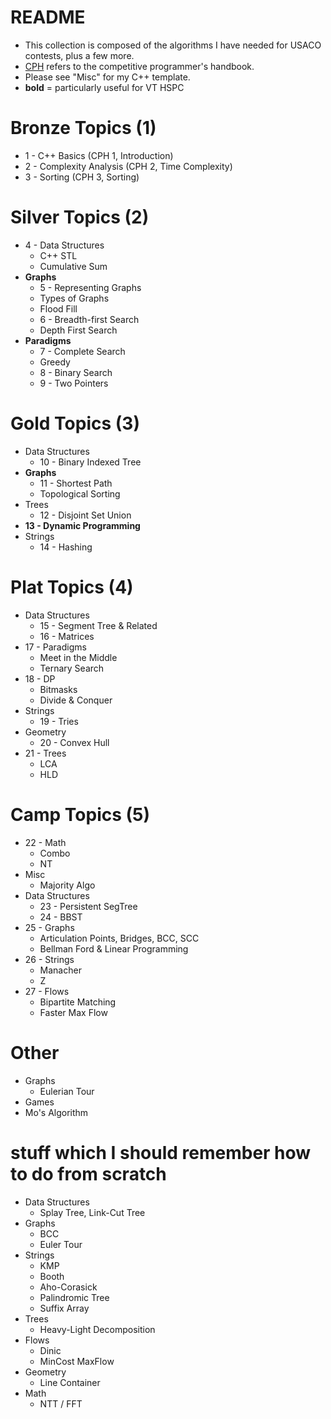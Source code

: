 # README

  * This collection is composed of the algorithms I have needed for USACO contests, plus a few more. 
  * [CPH](https://cses.fi/book.pdf) refers to the competitive programmer's handbook.
  * Please see "Misc" for my C++ template.
  * **bold** = particularly useful for VT HSPC

# Bronze Topics (1)

  * 1 - C++ Basics (CPH 1, Introduction)
  * 2 - Complexity Analysis (CPH 2, Time Complexity)
  * 3 - Sorting (CPH 3, Sorting)

# Silver Topics (2)

  * 4 - Data Structures
    * C++ STL
    * Cumulative Sum
  * **Graphs**
    * 5 - Representing Graphs
    * Types of Graphs 
    * Flood Fill
    * 6 - Breadth-first Search
    * Depth First Search
  * **Paradigms**
    * 7 - Complete Search
    * Greedy
    * 8 - Binary Search
    * 9 - Two Pointers 

# Gold Topics (3)

  * Data Structures
  	* 10 - Binary Indexed Tree
  * **Graphs**
  	* 11 - Shortest Path
  	* Topological Sorting
  * Trees
  	* 12 - Disjoint Set Union
  * **13 - Dynamic Programming**
  * Strings
  	* 14 - Hashing

# Plat Topics (4)

  * Data Structures
    * 15 - Segment Tree & Related
    * 16 - Matrices
  * 17 - Paradigms
    * Meet in the Middle
    * Ternary Search
  * 18 - DP
    * Bitmasks
    * Divide & Conquer
  * Strings
    * 19 - Tries
  * Geometry
    * 20 - Convex Hull
  * 21 - Trees
    * LCA
    * HLD

# Camp Topics (5)

  * 22 - Math
  	* Combo
  	* NT
  * Misc
  	* Majority Algo
  * Data Structures
    * 23 - Persistent SegTree
    * 24 - BBST
  * 25 - Graphs
    * Articulation Points, Bridges, BCC, SCC
    * Bellman Ford & Linear Programming
  * 26 - Strings
    * Manacher
    * Z
  * 27 - Flows
    * Bipartite Matching
    * Faster Max Flow

# Other

  * Graphs
  	* Eulerian Tour
  * Games
  * Mo's Algorithm

# stuff which I should remember how to do from scratch

  * Data Structures
    * Splay Tree, Link-Cut Tree
  * Graphs
    * BCC
    * Euler Tour
  * Strings
    * KMP
    * Booth
    * Aho-Corasick
    * Palindromic Tree
    * Suffix Array
  * Trees
    * Heavy-Light Decomposition
  * Flows
    * Dinic
    * MinCost MaxFlow
  * Geometry
    * Line Container
  * Math
    * NTT / FFT
